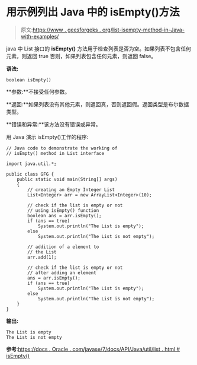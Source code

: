 # 用示例列出 Java 中的 isEmpty()方法

> 原文:[https://www . geesforgeks . org/list-isempty-method-in-Java-with-examples/](https://www.geeksforgeeks.org/list-isempty-method-in-java-with-examples/)

java 中 List 接口的 **isEmpty()** 方法用于检查列表是否为空。如果列表不包含任何元素，则返回 true 否则，如果列表包含任何元素，则返回 false。

**语法:**

```
boolean isEmpty()
```

**参数:**不接受任何参数。

**返回:**如果列表没有其他元素，则返回真，否则返回假。返回类型是布尔数据类型。

**错误和异常:**该方法没有错误或异常。

用 Java 演示 isEmpty()工作的程序:

```
// Java code to demonstrate the working of
// isEmpty() method in List interface

import java.util.*;

public class GFG {
    public static void main(String[] args)
    {
        // creating an Empty Integer List
        List<Integer> arr = new ArrayList<Integer>(10);

        // check if the list is empty or not
        // using isEmpty() function
        boolean ans = arr.isEmpty();
        if (ans == true)
            System.out.println("The List is empty");
        else
            System.out.println("The List is not empty");

        // addition of a element to
        // the List
        arr.add(1);

        // check if the list is empty or not
        // after adding an element
        ans = arr.isEmpty();
        if (ans == true)
            System.out.println("The List is empty");
        else
            System.out.println("The List is not empty");
    }
}
```

**输出:**

```
The List is empty
The List is not empty

```

**参考**:[https://docs . Oracle . com/javase/7/docs/API/Java/util/list . html # isEmpty()](https://docs.oracle.com/javase/7/docs/api/java/util/List.html#isEmpty())